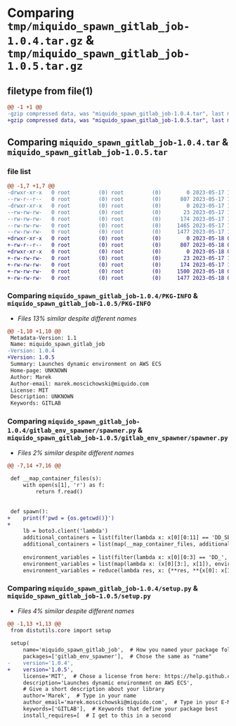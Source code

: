 # Comparing `tmp/miquido_spawn_gitlab_job-1.0.4.tar.gz` & `tmp/miquido_spawn_gitlab_job-1.0.5.tar.gz`

## filetype from file(1)

```diff
@@ -1 +1 @@
-gzip compressed data, was "miquido_spawn_gitlab_job-1.0.4.tar", last modified: Wed May 17 13:42:34 2023, max compression
+gzip compressed data, was "miquido_spawn_gitlab_job-1.0.5.tar", last modified: Thu May 18 05:12:17 2023, max compression
```

## Comparing `miquido_spawn_gitlab_job-1.0.4.tar` & `miquido_spawn_gitlab_job-1.0.5.tar`

### file list

```diff
@@ -1,7 +1,7 @@
-drwxr-xr-x   0 root         (0) root         (0)        0 2023-05-17 13:42:34.362109 miquido_spawn_gitlab_job-1.0.4/
--rw-r--r--   0 root         (0) root         (0)      807 2023-05-17 13:42:34.362109 miquido_spawn_gitlab_job-1.0.4/PKG-INFO
-drwxr-xr-x   0 root         (0) root         (0)        0 2023-05-17 13:42:34.362109 miquido_spawn_gitlab_job-1.0.4/gitlab_env_spawner/
--rw-rw-rw-   0 root         (0) root         (0)       23 2023-05-17 13:42:20.761028 miquido_spawn_gitlab_job-1.0.4/gitlab_env_spawner/__init__.py
--rw-rw-rw-   0 root         (0) root         (0)      174 2023-05-17 13:42:20.761028 miquido_spawn_gitlab_job-1.0.4/gitlab_env_spawner/__main__.py
--rw-rw-rw-   0 root         (0) root         (0)     1465 2023-05-17 13:42:20.761028 miquido_spawn_gitlab_job-1.0.4/gitlab_env_spawner/spawner.py
--rw-rw-rw-   0 root         (0) root         (0)     1477 2023-05-17 13:42:34.214097 miquido_spawn_gitlab_job-1.0.4/setup.py
+drwxr-xr-x   0 root         (0) root         (0)        0 2023-05-18 05:12:17.759268 miquido_spawn_gitlab_job-1.0.5/
+-rw-r--r--   0 root         (0) root         (0)      807 2023-05-18 05:12:17.759268 miquido_spawn_gitlab_job-1.0.5/PKG-INFO
+drwxr-xr-x   0 root         (0) root         (0)        0 2023-05-18 05:12:17.759268 miquido_spawn_gitlab_job-1.0.5/gitlab_env_spawner/
+-rw-rw-rw-   0 root         (0) root         (0)       23 2023-05-17 13:41:45.059298 miquido_spawn_gitlab_job-1.0.5/gitlab_env_spawner/__init__.py
+-rw-rw-rw-   0 root         (0) root         (0)      174 2023-05-17 13:41:45.059298 miquido_spawn_gitlab_job-1.0.5/gitlab_env_spawner/__main__.py
+-rw-rw-rw-   0 root         (0) root         (0)     1500 2023-05-18 05:12:07.090422 miquido_spawn_gitlab_job-1.0.5/gitlab_env_spawner/spawner.py
+-rw-rw-rw-   0 root         (0) root         (0)     1477 2023-05-18 05:12:17.627258 miquido_spawn_gitlab_job-1.0.5/setup.py
```

### Comparing `miquido_spawn_gitlab_job-1.0.4/PKG-INFO` & `miquido_spawn_gitlab_job-1.0.5/PKG-INFO`

 * *Files 13% similar despite different names*

```diff
@@ -1,10 +1,10 @@
 Metadata-Version: 1.1
 Name: miquido_spawn_gitlab_job
-Version: 1.0.4
+Version: 1.0.5
 Summary: Launches dynamic environment on AWS ECS
 Home-page: UNKNOWN
 Author: Marek
 Author-email: marek.moscichowski@miquido.com
 License: MIT
 Description: UNKNOWN
 Keywords: GITLAB
```

### Comparing `miquido_spawn_gitlab_job-1.0.4/gitlab_env_spawner/spawner.py` & `miquido_spawn_gitlab_job-1.0.5/gitlab_env_spawner/spawner.py`

 * *Files 2% similar despite different names*

```diff
@@ -7,14 +7,16 @@
 
 def __map_container_files(s):
     with open(s[1], 'r') as f:
         return f.read()
 
 
 def spawn():
+    print(f'pwd = {os.getcwd()}')
+
     lb = boto3.client('lambda')
     additional_containers = list(filter(lambda x: x[0][0:11] == 'DD_SERVICE_', os.environ.items()))
     additional_containers = list(map(__map_container_files, additional_containers))
 
     environment_variables = list(filter(lambda x: x[0][0:3] == 'DD_', os.environ.items()))
     environment_variables = list(map(lambda x: (x[0][3:], x[1]), environment_variables))
     environment_variables = reduce(lambda res, x: {**res, **{x[0]: x[1]}}, environment_variables, {})
```

### Comparing `miquido_spawn_gitlab_job-1.0.4/setup.py` & `miquido_spawn_gitlab_job-1.0.5/setup.py`

 * *Files 4% similar despite different names*

```diff
@@ -1,13 +1,13 @@
 from distutils.core import setup
 
 setup(
     name='miquido_spawn_gitlab_job',  # How you named your package folder (MyLib)
     packages=['gitlab_env_spawner'],  # Chose the same as "name"
-    version='1.0.4',
+    version='1.0.5',
     license='MIT',  # Chose a license from here: https://help.github.com/articles/licensing-a-repository
     description='Launches dynamic environment on AWS ECS',
     # Give a short description about your library
     author='Marek',  # Type in your name
     author_email='marek.moscichowski@miquido.com',  # Type in your E-Mail
     keywords=['GITLAB'],  # Keywords that define your package best
     install_requires=[  # I get to this in a second
```


